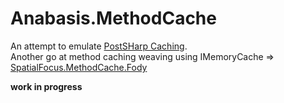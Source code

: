 # Anabasis.MethodCache

An attempt to emulate [PostSHarp Caching](https://doc.postsharp.net/caching).\
Another go at method caching weaving using IMemoryCache => [SpatialFocus.MethodCache.Fody](https://github.com/SpatialFocus/MethodCache.Fody)

**work in progress**
